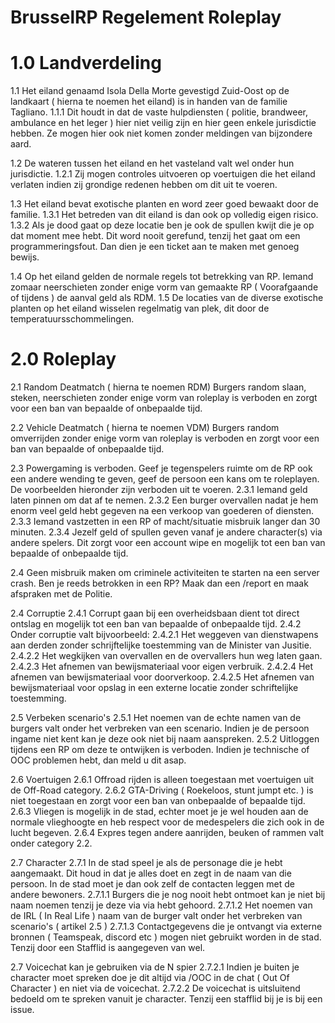 # BrusselRP Regelement Roleplay

# 1.0 Landverdeling

1.1 Het eiland genaamd Isola Della Morte gevestigd Zuid-Oost op de landkaart ( hierna te noemen het eiland) is in handen van de familie Tagliano. 
1.1.1 Dit houdt in dat de vaste hulpdiensten ( politie, brandweer, ambulance en het leger ) hier niet veilig zijn en hier geen enkele jurisdictie hebben. Ze mogen hier ook niet komen zonder meldingen van bijzondere aard. 

1.2 De wateren tussen het eiland en het vasteland valt wel onder hun jurisdictie. 
1.2.1 Zij mogen controles uitvoeren op voertuigen die het eiland verlaten indien zij grondige redenen hebben om dit uit te voeren.

1.3 Het eiland bevat exotische planten en word zeer goed bewaakt door de familie. 
1.3.1 Het betreden van dit eiland is dan ook op volledig eigen risico. 
1.3.2 Als je dood gaat op deze locatie ben je ook de spullen kwijt die je op dat moment mee hebt. Dit word nooit gerefund, tenzij het gaat om een programmeringsfout. Dan dien je een ticket aan te maken met genoeg bewijs.

1.4 Op het eiland gelden de normale regels tot betrekking van RP. Iemand zomaar neerschieten zonder enige vorm van gemaakte RP ( Voorafgaande of tijdens ) de aanval geld als RDM.
1.5 De locaties van de diverse exotische planten op het eiland wisselen regelmatig van plek, dit door de temperatuursschommelingen.

# 2.0 Roleplay

2.1 Random Deatmatch ( hierna te noemen RDM) Burgers random slaan, steken, neerschieten zonder enige vorm van roleplay is verboden en zorgt voor een ban van bepaalde of onbepaalde tijd.

2.2 Vehicle Deatmatch ( hierna te noemen VDM) Burgers random omverrijden zonder enige vorm van roleplay is verboden en zorgt voor een ban van bepaalde of onbepaalde tijd.

2.3 Powergaming is verboden. Geef je tegenspelers ruimte om de RP ook een andere wending te geven, geef de persoon een kans om te roleplayen. De voorbeelden hieronder zijn verboden uit te voeren.
  2.3.1 Iemand geld laten pinnen om dat af te nemen.
  2.3.2 Een burger overvallen nadat je hem enorm veel geld hebt gegeven na een verkoop van goederen of diensten.
  2.3.3 Iemand vastzetten in een RP of macht/situatie misbruik langer dan 30 minuten.
  2.3.4 Jezelf geld of spullen geven vanaf je andere character(s) via andere spelers. Dit zorgt voor een account wipe en mogelijk tot een ban van bepaalde of onbepaalde tijd.

2.4 Geen misbruik maken om criminele activiteiten te starten na een server crash. Ben je reeds betrokken in een RP? Maak dan een /report en maak afspraken met de Politie.

2.4 Corruptie
  2.4.1 Corrupt gaan bij een overheidsbaan dient tot direct ontslag en mogelijk tot een ban van bepaalde of onbepaalde tijd.
  2.4.2 Onder corruptie valt bijvoorbeeld:
    2.4.2.1 Het weggeven van dienstwapens aan derden zonder schrijftelijke toestemming van de Minister van Jusitie.
    2.4.2.2 Het wegkijken van overvallen en de overvallers hun weg laten gaan.
    2.4.2.3 Het afnemen van bewijsmateriaal voor eigen verbruik.
    2.4.2.4 Het afnemen van bewijsmateriaal voor doorverkoop.
    2.4.2.5 Het afnemen van bewijsmateriaal voor opslag in een externe locatie zonder schriftelijke toestemming.
    
2.5 Verbeken scenario's 
  2.5.1 Het noemen van de echte namen van de burgers valt onder het verbreken van een scenario. Indien je de persoon ingame niet kent kan je deze ook niet bij naam aanspreken.
  2.5.2 Uitloggen tijdens een RP om deze te ontwijken is verboden. Indien je technische of OOC problemen hebt, dan meld u dit asap.
  
2.6 Voertuigen
  2.6.1 Offroad rijden is alleen toegestaan met voertuigen uit de Off-Road category.
  2.6.2 GTA-Driving ( Roekeloos, stunt jumpt etc. ) is niet toegestaan en zorgt voor een ban van onbepaalde of bepaalde tijd.
  2.6.3 Vliegen is mogelijk in de stad, echter moet je je wel houden aan de normale vlieghoogte en heb respect voor de medespelers die zich ook in de lucht begeven.
  2.6.4 Expres tegen andere aanrijden, beuken of rammen valt onder category 2.2.

2.7 Character
  2.7.1 In de stad speel je als de personage die je hebt aangemaakt. Dit houd in dat je alles doet en zegt in de naam van die persoon. In de stad moet je dan ook zelf de contacten leggen met de andere bewoners.
    2.7.1.1 Burgers die je nog nooit hebt ontmoet kan je niet bij naam noemen tenzij je deze via via hebt gehoord.
    2.7.1.2 Het noemen van de IRL ( In Real Life ) naam van de burger valt onder het verbreken van scenario's ( artikel 2.5 )
    2.7.1.3 Contactgegevens die je ontvangt via externe bronnen ( Teamspeak, discord etc ) mogen niet gebruikt worden in de stad. Tenzij door een Stafflid is aangegeven van wel.
  
  2.7 Voicechat kan je gebruiken via de N spier
   2.7.2.1 Indien je buiten je character moet spreken doe je dit altijd via /OOC in de chat ( Out Of Character ) en niet via de voicechat. 
   2.7.2.2 De voicechat is uitsluitend bedoeld om te spreken vanuit je character. Tenzij een stafflid bij je is bij een issue.
